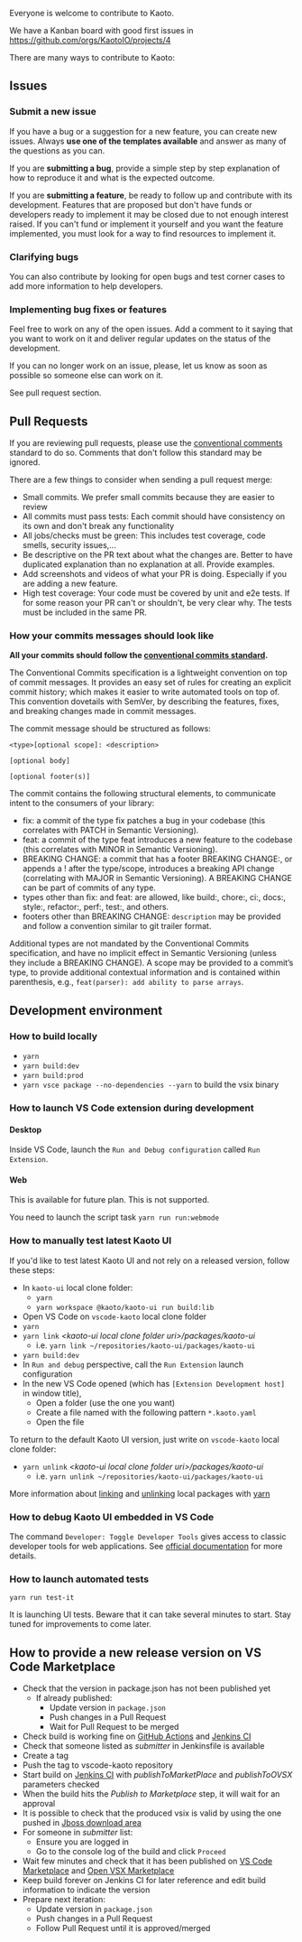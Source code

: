 Everyone is welcome to contribute to Kaoto.

We have a Kanban board with good first issues in https://github.com/orgs/KaotoIO/projects/4

There are many ways to contribute to Kaoto:

## Issues

### Submit a new issue

If you have a bug or a suggestion for a new feature, you can create new issues.
Always **use one of the templates available** and answer as many of the questions as you can.

If you are **submitting a bug**, provide a simple step by step explanation of how to reproduce it and what is the expected outcome.

If you are **submitting a feature**, be ready to follow up and contribute with its development. Features that are proposed but don't have
funds or developers ready to implement it may be closed due to not enough interest raised. If you can't fund or implement it yourself and
you want the feature implemented, you must look for a way to find resources to implement it.

### Clarifying bugs

You can also contribute by looking for open bugs and test corner cases to add more information to help developers.

### Implementing bug fixes or features

Feel free to work on any of the open issues. Add a comment to it saying that you want to work on it and deliver regular updates on the
status of the development.

If you can no longer work on an issue, please, let us know as soon as possible so someone else can work on it.

See pull request section.

## Pull Requests

If you are reviewing pull requests, please use the [conventional comments](https://conventionalcomments.org/) standard to do so.
Comments that don't follow this standard may be ignored.

There are a few things to consider when sending a pull request merge:

 * Small commits. We prefer small commits because they are easier to review
 * All commits must pass tests: Each commit should have consistency on its own and don't break any functionality
 * All jobs/checks must be green: This includes test coverage, code smells, security issues,...
 * Be descriptive on the PR text about what the changes are. Better to have duplicated explanation than no explanation at all. Provide examples.
 * Add screenshots and videos of what your PR is doing. Especially if you are adding a new feature.
 * High test coverage: Your code must be covered by unit and e2e tests. If for some reason your PR can't or shouldn't, be very clear why. The tests must be included in the same PR.

### How your commits messages should look like

**All your commits should follow the [conventional commits standard](https://www.conventionalcommits.org/).**

The Conventional Commits specification is a lightweight convention on top of commit messages.
It provides an easy set of rules for creating an explicit commit history; which makes it easier to write automated tools on top of.
This convention dovetails with SemVer, by describing the features, fixes, and breaking changes made in commit messages.

The commit message should be structured as follows:

```
<type>[optional scope]: <description>

[optional body]

[optional footer(s)]
```

The commit contains the following structural elements, to communicate intent to the consumers of your library:

* fix: a commit of the type fix patches a bug in your codebase (this correlates with PATCH in Semantic Versioning).
* feat: a commit of the type feat introduces a new feature to the codebase (this correlates with MINOR in Semantic Versioning).
* BREAKING CHANGE: a commit that has a footer BREAKING CHANGE:, or appends a ! after the type/scope, introduces a breaking API change
(correlating with MAJOR in Semantic Versioning). A BREAKING CHANGE can be part of commits of any type.
* types other than fix: and feat: are allowed, like build:, chore:, ci:, docs:, style:, refactor:, perf:, test:, and others.
* footers other than BREAKING CHANGE: `description` may be provided and follow a convention similar to git trailer format.

Additional types are not mandated by the Conventional Commits specification, and have no implicit effect in Semantic Versioning
(unless they include a BREAKING CHANGE). A scope may be provided to a commit’s type, to provide additional contextual information and
is contained within parenthesis, e.g., `feat(parser): add ability to parse arrays`.

## Development environment

### How to build locally

* `yarn`
* `yarn build:dev`
* `yarn build:prod`
* `yarn vsce package --no-dependencies --yarn` to build the vsix binary

### How to launch VS Code extension during development

#### Desktop

Inside VS Code, launch the `Run and Debug configuration` called `Run Extension`.

#### Web

This is available for future plan. This is not supported.

You need to launch the script task `yarn run run:webmode`

### How to manually test latest Kaoto UI

If you'd like to test latest Kaoto UI and not rely on a released version, follow these steps:

* In `kaoto-ui` local clone folder:
  * `yarn`
  * `yarn workspace @kaoto/kaoto-ui run build:lib`
* Open VS Code on `vscode-kaoto` local clone folder
* `yarn`
* `yarn link` _\<kaoto-ui local clone folder uri>/packages/kaoto-ui_
  * i.e. `yarn link ~/repositories/kaoto-ui/packages/kaoto-ui`
* `yarn build:dev`
* In `Run and debug` perspective, call the `Run Extension` launch configuration
* In the new VS Code opened (which has `[Extension Development host]` in window title),
  * Open a folder (use the one you want)
  * Create a file named with the following pattern `*.kaoto.yaml`
  * Open the file

To return to the default Kaoto UI version, just write on `vscode-kaoto` local clone folder:
* `yarn unlink` _\<kaoto-ui local clone folder uri>/packages/kaoto-ui_
  * i.e. `yarn unlink ~/repositories/kaoto-ui/packages/kaoto-ui`

More information about [linking](https://yarnpkg.com/cli/link) and [unlinking](https://yarnpkg.com/cli/unlink) local packages with [yarn](https://yarnpkg.com/)

### How to debug Kaoto UI embedded in VS Code

The command `Developer: Toggle Developer Tools` gives access to classic developer tools for web applications. See [official documentation](https://code.visualstudio.com/api/extension-guides/webview#inspecting-and-debugging-webviews) for more details.

### How to launch automated tests

`yarn run test-it`

It is launching UI tests. Beware that it can take several minutes to start. Stay tuned for improvements to come later.

## How to provide a new release version on VS Code Marketplace

* Check that the version in package.json has not been published yet
    * If already published:
        * Update version in `package.json`
        * Push changes in a Pull Request
        * Wait for Pull Request to be merged
* Check build is working fine on [GitHub Actions](https://github.com/KaotoIO/vscode-kaoto/actions) and [Jenkins CI](https://studio-jenkins-csb-codeready.apps.ocp-c1.prod.psi.redhat.com/job/Fuse/job/VSCode/job/vscode-kaoto-release/)
* Check that someone listed as _submitter_ in Jenkinsfile is available
* Create a tag
* Push the tag to vscode-kaoto repository
* Start build on [Jenkins CI](https://studio-jenkins-csb-codeready.apps.ocp-c1.prod.psi.redhat.com/job/Fuse/job/VSCode/job/vscode-kaoto-release/) with _publishToMarketPlace_ and _publishToOVSX_ parameters checked
* When the build hits the _Publish to Marketplace_ step, it will wait for an approval
* It is possible to check that the produced vsix is valid by using the one pushed in [Jboss download area](https://download.jboss.org/jbosstools/vscode/snapshots/vscode-kaoto/)
* For someone in _submitter_ list:
  * Ensure you are logged in
  * Go to the console log of the build and click `Proceed`
* Wait few minutes and check that it has been published on [VS Code Marketplace](https://marketplace.visualstudio.com/items?itemName=redhat.vscode-kaoto) and [Open VSX Marketplace](https://open-vsx.org/extension/redhat/vscode-kaoto)
* Keep build forever on Jenkins CI for later reference and edit build information to indicate the version
* Prepare next iteration:
    * Update version in `package.json`
    * Push changes in a Pull Request
    * Follow Pull Request until it is approved/merged
